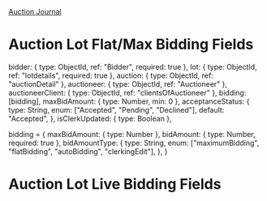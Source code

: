 [Auction Journal](../../index.md)

# Auction Lot Flat/Max Bidding Fields

bidder: { type: ObjectId, ref: "Bidder", required: true },
lot: { type: ObjectId, ref: "lotdetails", required: true },
auction: { type: ObjectId, ref: "auctionDetail" },
auctioneer: { type: ObjectId, ref: "Auctioneer" },
auctioneerClient: { type: ObjectId, ref: "clientsOfAuctioneer" },
bidding: [bidding],
maxBidAmount: { type: Number, min: 0 },
acceptanceStatus: {
type: String,
enum: ["Accepted", "Pending", "Declined"],
default: "Accepted",
},
isClerkUpdated: { type: Boolean },

bidding =
{
maxBidAmount: { type: Number },
bidAmount: { type: Number, required: true },
bidAmountType: {
type: String,
enum: ["maximumBidding", "flatBidding", "autoBidding", "clerkingEdit"],
},
}

# Auction Lot Live Bidding Fields
